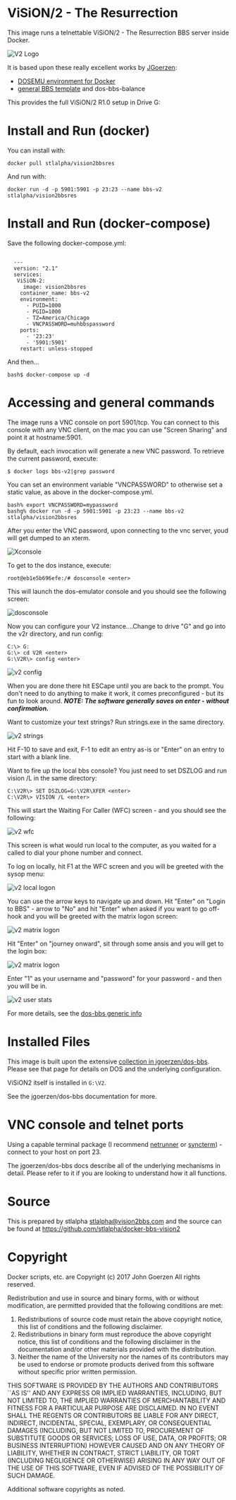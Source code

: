 # ViSiON/2 - The Resurrection

This image runs a telnettable ViSiON/2 - The Resurrection BBS server inside Docker.

![V2 Logo](https://github.com/stlalpha/docker-bbs-vision2/blob/master/images/v2logo.png?raw=true)

It is based upon these really excellent works by [JGoerzen](https://github.com/jgoerzen):

 - [DOSEMU environment for Docker](https://github.com/jgoerzen/docker-dosemu)
 - [general BBS template](https://github.com/jgoerzen/docker-dos-bbs) and  dos-bbs-balance
 

This provides the full ViSiON/2 R1.0 setup in Drive G:

# Install and Run (docker)

You can install with:

    docker pull stlalpha/vision2bbsres

And run with:

    docker run -d -p 5901:5901 -p 23:23 --name bbs-v2 stlalpha/vision2bbsres


# Install and Run (docker-compose)

Save the following docker-compose.yml:
```

  ---
  version: "2.1"
  services:
   ViSiON-2:
     image: vision2bbsres
    container_name: bbs-v2
    environment:
      - PUID=1000
      - PGID=1000
      - TZ=America/Chicago
      - VNCPASSWORD=muhbbspassword
    ports:
      - '23:23'
      - '5901:5901'
    restart: unless-stopped
```
And then...
```
bash$ docker-compose up -d
```

# Accessing and general commands

The image runs a VNC console on port 5901/tcp.  You can connect to this console with any VNC client, on the mac you can use "Screen Sharing" and point it at hostname:5901. 

By default, each invocation will generate a new VNC password.  To retrieve the current password, execute:

```
$ docker logs bbs-v2|grep password
```

You can set an environment variable "VNCPASSWORD" to otherwise set a static value, as above in the docker-compose.yml.

```
bash% export VNCPASSWORD=mypassword
bashg% docker run -d -p 5901:5901 -p 23:23 --name bbs-v2 stlalpha/vision2bbsres
```

After you enter the VNC password, upon connecting to the vnc server, youd will get dumped to an xterm.  

![Xconsole](https://github.com/stlalpha/docker-bbs-vision2/blob/master/images/vnc-console.png?raw=true)


To get to the dos instance, execute:

```
root@eb1e5b696efe:/# dosconsole <enter>
```

This will launch the dos-emulator console and you should see the following screen:

![dosconsole](https://github.com/stlalpha/docker-bbs-vision2/blob/master/images/dosconsole.png?raw=true)

Now you can configure your V2 instance....Change to drive "G" and go into the v2r directory, and run config:

```
C:\> G:
G:\> cd V2R <enter>
G:\V2R\> config <enter>
```
![v2 config](https://github.com/stlalpha/docker-bbs-vision2/blob/master/images/config.png?raw=true)

When you are done there hit ESCape until you are back to the prompt. You don't need to do anything to make it work, it comes preconfigured - but its fun to look around.  ***NOTE: The software generally saves on enter - without confirmation.***

Want to customize your text strings?  Run strings.exe in the same directory.

![v2 strings](https://github.com/stlalpha/docker-bbs-vision2/blob/master/images/strings.png?raw=true)

Hit F-10 to save and exit, F-1 to edit an entry as-is or "Enter" on an entry to start with a blank line.

Want to fire up the local bbs console?  You just need to set DSZLOG and run vision /L in the same directory:

```
C:\V2R\> SET DSZLOG=G:\V2R\XFER <enter>
C:\V2R\> VISION /L <enter>
```
This will start the Waiting For Caller (WFC) screen - and you should see the following:

![v2 wfc](https://github.com/stlalpha/docker-bbs-vision2/blob/master/images/WFC.png?raw=true)

This screen is what would run local to the computer, as you waited for a called to dial your phone number and connect.

To log on locally, hit F1 at the WFC screen and you will be greeted with the sysop menu:

![v2 local logon](https://github.com/stlalpha/docker-bbs-vision2/blob/master/images/SYSOPLOGON.png?raw=true)

You can use the arrow keys to navigate up and down.  Hit "Enter" on "Login to BBS" - arrow to "No" and hit "Enter" when asked if you want to go off-hook and you will be greeted with the matrix logon screen:

![v2 matrix logon](https://github.com/stlalpha/docker-bbs-vision2/blob/master/images/matrixlogon.png?raw=true)

Hit "Enter" on "journey onward", sit through some ansis and you will get to the login box:

![v2 matrix logon](https://github.com/stlalpha/docker-bbs-vision2/blob/master/images/loginscreen.png?raw=true)

Enter "1" as your username and "password" for your password - and then you will be in.

![v2 user stats](https://github.com/stlalpha/docker-bbs-vision2/blob/master/images/userstat.png?raw=true)


For more details, see the [dos-bbs generic info](https://github.com/jgoerzen/docker-dos-bbs)

# Installed Files

This image is built upon the extensive [collection in jgoerzen/dos-bbs](https://github.com/jgoerzen/docker-dos-bbs).
Please see that page for details on DOS and the underlying configuration.

ViSiON2 itself is installed in `G:\V2`.

See the jgoerzen/dos-bbs documentation for more.

# VNC console and telnet ports

Using a capable terminal package (I recommend [netrunner](http://mysticbbs.com/downloads.html) or [syncterm](https://syncterm.bbsdev.net)) - connect to your host on port 23. 

The jgoerzen/dos-bbs docs describe all of the underlying mechanisms in detail.  Please refer to it if you are looking to understand how it all functions.


 
# Source

This is prepared by stlalpha <stlalpha@vision2bbs.com> and the source
can be found at https://github.com/stlalpha/docker-bbs-vision2


# Copyright

Docker scripts, etc. are
Copyright (c) 2017 John Goerzen 
All rights reserved.

Redistribution and use in source and binary forms, with or without
modification, are permitted provided that the following conditions
are met:
1. Redistributions of source code must retain the above copyright
   notice, this list of conditions and the following disclaimer.
2. Redistributions in binary form must reproduce the above copyright
   notice, this list of conditions and the following disclaimer in the
   documentation and/or other materials provided with the distribution.
3. Neither the name of the University nor the names of its contributors
   may be used to endorse or promote products derived from this software
   without specific prior written permission.

THIS SOFTWARE IS PROVIDED BY THE AUTHORS AND CONTRIBUTORS ``AS IS'' AND
ANY EXPRESS OR IMPLIED WARRANTIES, INCLUDING, BUT NOT LIMITED TO, THE
IMPLIED WARRANTIES OF MERCHANTABILITY AND FITNESS FOR A PARTICULAR PURPOSE
ARE DISCLAIMED.  IN NO EVENT SHALL THE REGENTS OR CONTRIBUTORS BE LIABLE
FOR ANY DIRECT, INDIRECT, INCIDENTAL, SPECIAL, EXEMPLARY, OR CONSEQUENTIAL
DAMAGES (INCLUDING, BUT NOT LIMITED TO, PROCUREMENT OF SUBSTITUTE GOODS
OR SERVICES; LOSS OF USE, DATA, OR PROFITS; OR BUSINESS INTERRUPTION)
HOWEVER CAUSED AND ON ANY THEORY OF LIABILITY, WHETHER IN CONTRACT, STRICT
LIABILITY, OR TORT (INCLUDING NEGLIGENCE OR OTHERWISE) ARISING IN ANY WAY
OUT OF THE USE OF THIS SOFTWARE, EVEN IF ADVISED OF THE POSSIBILITY OF
SUCH DAMAGE.

Additional software copyrights as noted.


